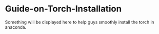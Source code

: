 # Guide-on-Torch-Installation
Something will be displayed here to help guys smoothly install the torch in anaconda.

